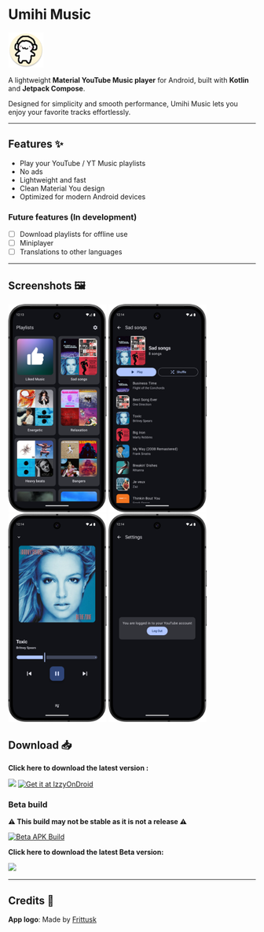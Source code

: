 # Umihi Music

<img src="https://raw.githubusercontent.com/ilianoKokoro/umihi-music/refs/heads/main/app/src/main/res/mipmap-xxxhdpi/ic_launcher_round.webp" height="72">

A lightweight **Material YouTube Music player** for Android, built with **Kotlin** and **Jetpack Compose**.

Designed for simplicity and smooth performance, Umihi Music lets you enjoy your favorite tracks effortlessly.

---

## Features ✨

-   Play your YouTube / YT Music playlists
-   No ads
-   Lightweight and fast
-   Clean Material You design
-   Optimized for modern Android devices

### Future features (In development)

-   [ ] Download playlists for offline use
-   [ ] Miniplayer
-   [ ] Translations to other languages

---

## Screenshots 🖼️

<p float="left">
  <img src="https://raw.githubusercontent.com/ilianoKokoro/umihi-music/refs/heads/main/assets/home.png" width="200" />
  <img src="https://raw.githubusercontent.com/ilianoKokoro/umihi-music/refs/heads/main/assets/playlist.png" width="200" />
  <img src="https://raw.githubusercontent.com/ilianoKokoro/umihi-music/refs/heads/main/assets/player.png" width="200" />
    <img src="https://raw.githubusercontent.com/ilianoKokoro/umihi-music/refs/heads/main/assets/settings.png" width="200" />
</p>

## Download 📥

**Click here to download the latest version :**

<a href="https://github.com/ilianoKokoro/umihi-music/releases/latest"><img src="https://i.postimg.cc/sxWv2J29/badge-github.png" height="80"></a>
<a href="https://apt.izzysoft.de/packages/ca.ilianokokoro.umihi.music"><img src="https://gitlab.com/IzzyOnDroid/repo/-/raw/master/assets/IzzyOnDroid.png" height="80" alt="Get it at IzzyOnDroid"></a>

### Beta build

**⚠️ This build may not be stable as it is not a release ⚠️**

[![Beta APK Build](https://github.com/ilianoKokoro/umihi-music/actions/workflows/build-release.yaml/badge.svg)](https://github.com/ilianoKokoro/umihi-music/actions/workflows/build-release.yaml)

**Click here to download the latest Beta version:**

<a href="https://nightly.link/ilianoKokoro/umihi-music/workflows/build-release.yaml/main/release-build.zip"><img src="https://i.postimg.cc/sxWv2J29/badge-github.png" height="80"></a>

---

## Credits 🎨

**App logo**: Made by [Frittusk](https://www.twitch.tv/frittusk)
